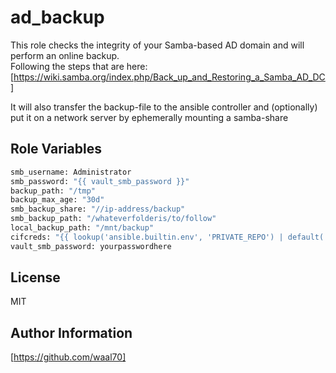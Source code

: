 ad_backup
=========

This role checks the integrity of your Samba-based AD domain and will perform an online backup.  
Following the steps that are here: [https://wiki.samba.org/index.php/Back_up_and_Restoring_a_Samba_AD_DC]

It will also transfer the backup-file to the ansible controller and (optionally) put it on a network server by ephemerally mounting a samba-share

Role Variables
--------------

```python
smb_username: Administrator
smb_password: "{{ vault_smb_password }}"
backup_path: "/tmp"
backup_max_age: "30d"
smb_backup_share: "//ip-address/backup"
smb_backup_path: "/whateverfolderis/to/follow"
local_backup_path: "/mnt/backup"
cifcreds: "{{ lookup('ansible.builtin.env', 'PRIVATE_REPO') | default('~') }}/ansible-vault/.cifscredential"
vault_smb_password: yourpasswordhere
```

License
-------

MIT

Author Information
------------------

[https://github.com/waal70]